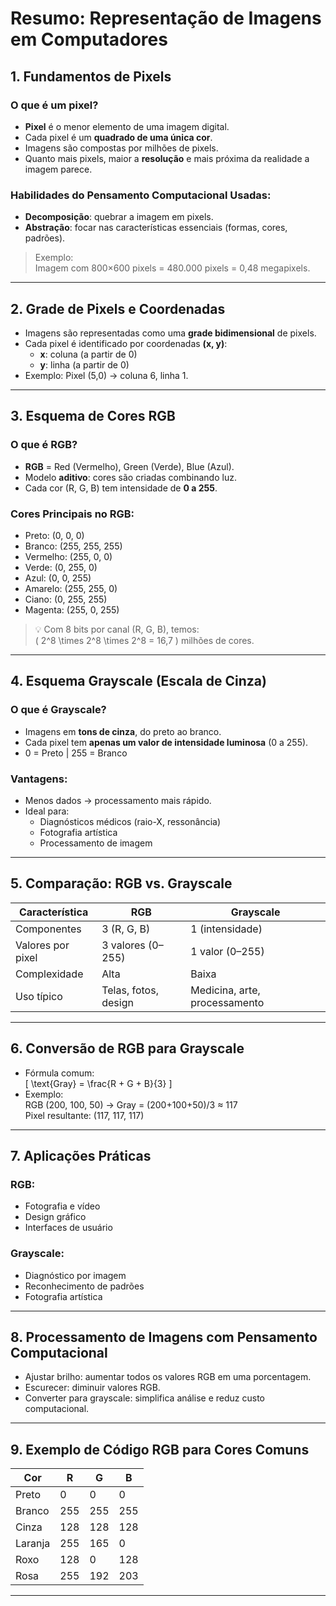 
# Resumo: Representação de Imagens em Computadores

## 1. Fundamentos de Pixels

### O que é um pixel?
- **Pixel** é o menor elemento de uma imagem digital.
- Cada pixel é um **quadrado de uma única cor**.
- Imagens são compostas por milhões de pixels.
- Quanto mais pixels, maior a **resolução** e mais próxima da realidade a imagem parece.

### Habilidades do Pensamento Computacional Usadas:
- **Decomposição**: quebrar a imagem em pixels.
- **Abstração**: focar nas características essenciais (formas, cores, padrões).

> Exemplo:  
> Imagem com 800×600 pixels = 480.000 pixels = 0,48 megapixels.

---

## 2. Grade de Pixels e Coordenadas
- Imagens são representadas como uma **grade bidimensional** de pixels.
- Cada pixel é identificado por coordenadas **(x, y)**:
  - **x**: coluna (a partir de 0)
  - **y**: linha (a partir de 0)
- Exemplo: Pixel (5,0) → coluna 6, linha 1.

---

## 3. Esquema de Cores RGB

### O que é RGB?
- **RGB** = Red (Vermelho), Green (Verde), Blue (Azul).
- Modelo **aditivo**: cores são criadas combinando luz.
- Cada cor (R, G, B) tem intensidade de **0 a 255**.

### Cores Principais no RGB:
- Preto: (0, 0, 0)
- Branco: (255, 255, 255)
- Vermelho: (255, 0, 0)
- Verde: (0, 255, 0)
- Azul: (0, 0, 255)
- Amarelo: (255, 255, 0)  
- Ciano: (0, 255, 255)  
- Magenta: (255, 0, 255)

> 💡 Com 8 bits por canal (R, G, B), temos:  
> \( 2^8 \times 2^8 \times 2^8 = 16,7 \) milhões de cores.

---

## 4. Esquema Grayscale (Escala de Cinza)

### O que é Grayscale?
- Imagens em **tons de cinza**, do preto ao branco.
- Cada pixel tem **apenas um valor de intensidade luminosa** (0 a 255).
- 0 = Preto | 255 = Branco

### Vantagens:
- Menos dados → processamento mais rápido.
- Ideal para:
  - Diagnósticos médicos (raio-X, ressonância)
  - Fotografia artística
  - Processamento de imagem

---

## 5. Comparação: RGB vs. Grayscale

| Característica       | RGB                          | Grayscale                    |
|----------------------|------------------------------|------------------------------|
| Componentes          | 3 (R, G, B)                  | 1 (intensidade)              |
| Valores por pixel    | 3 valores (0–255)            | 1 valor (0–255)              |
| Complexidade         | Alta                         | Baixa                        |
| Uso típico           | Telas, fotos, design         | Medicina, arte, processamento |

---

## 6. Conversão de RGB para Grayscale
- Fórmula comum:  
  \[
  \text{Gray} = \frac{R + G + B}{3}
  \]
- Exemplo:  
  RGB (200, 100, 50) → Gray = (200+100+50)/3 ≈ 117  
  Pixel resultante: (117, 117, 117)

---

## 7. Aplicações Práticas

### RGB:
- Fotografia e vídeo
- Design gráfico
- Interfaces de usuário

### Grayscale:
- Diagnóstico por imagem
- Reconhecimento de padrões
- Fotografia artística

---

## 8. Processamento de Imagens com Pensamento Computacional
- Ajustar brilho: aumentar todos os valores RGB em uma porcentagem.
- Escurecer: diminuir valores RGB.
- Converter para grayscale: simplifica análise e reduz custo computacional.

---

## 9. Exemplo de Código RGB para Cores Comuns

| Cor         | R    | G    | B    |
|-------------|------|------|------|
| Preto       | 0    | 0    | 0    |
| Branco      | 255  | 255  | 255  |
| Cinza       | 128  | 128  | 128  |
| Laranja     | 255  | 165  | 0    |
| Roxo        | 128  | 0    | 128  |
| Rosa        | 255  | 192  | 203  |

---

